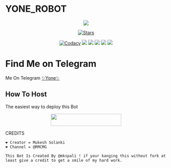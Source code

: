 # YONE_ROBOT

<p align="center">
  <img src="https://telegra.ph/file/2832417c46e5e242ab548.jpg">
</p>

<p align="center">
    <a href="https://github.com/RMCMG/YONE_ROBOT/stargazers"><img src="https://img.shields.io/github/stars/RMCMG/YONE_ROBOT?label=Stars&style=flat-square&logo=github&color=F10070" alt="Stars" /></a>
</p>
<p align="center">
    <a href="https://app.codacy.com/manual/RMCMG/YONE_ROBOT/dashboard"> <img src="https://img.shields.io/codacy/grade/4d58f2a402b54aed8a7d95f7add45a81?color=brightgreen&logo=codacy&logoColor=green&style=for-the-badge" alt="Codacy" /></a>
    <a href="https://github.com/RMCMG/YONE_ROBOT"> <img src="https://img.shields.io/github/repo-size/RMCMG/YONE_ROBOT?color=orange&logo=github&logoColor=green&style=for-the-badge" /></a>
    <a href="https://github.com/RMCMG/YONE_ROBOT/commits/mukesh"> <img src="https://img.shields.io/github/last-commit/RMCMG/YONE_ROBOT?color=blue&logo=github&logoColor=green&style=for-the-badge" /></a>
    <a href="https://github.com/RMCMG/YONE_ROBOT/issues"> <img src="https://img.shields.io/github/issues/RMCMG/YONE_ROBOT?color=blueviolet&logo=github&logoColor=green&style=for-the-badge" /></a>
    <a href="https://github.com/RMCMG/YONE_ROBOT/network/members"> <img src="https://img.shields.io/github/forks/RMCMG/YONE_ROBOT?color=red&logo=github&logoColor=green&style=for-the-badge" /></a>  
    <a href="https://pypi.org/project/Telethon/"> <img src="https://img.shields.io/pypi/v/telethon?color=yellow&label=telethon&logo=python&logoColor=green&style=for-the-badge" /></a>
</p>

# Find Me on Telegram
Me On Telegram [✨Yone✨](https://t.me/YoneRobot)

## How To Host
The easiest way to deploy this Bot
<p align="center"><a href="https://heroku.com/deploy?template=https://github.com/RMCMG/YONE_ROBOT"> <img src="https://img.shields.io/badge/Deploy%20To%20Heroku-black?style=for-the-badge&logo=heroku" width="220" height="38.45"/></a></p>
 
CREDITS
```
❤️ Creator = Mukesh Solanki
❤️ Channel = @RMCMG

This Bot Is Created By @mkspali ! if your kanging this without fork at least give a credit to get a smile of my hard work.




```
